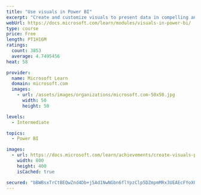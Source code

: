 ```yaml
---
title: "Use visuals in Power BI"
excerpt: "Create and customize visuals to present data in compelling and insightful ways."
webUrl: https://docs.microsoft.com/learn/modules/visuals-in-power-bi/
type: course
price: Free
length: PT1H16M
ratings:
  count: 3853
  average: 4.7495456
heat: 58

provider:
  name: Microsoft Learn
  domain: microsoft.com
  images:
    - url: /assets/images/organizations/microsoft.com-50x50.jpg
      width: 50
      height: 50

levels:
  - Intermediate

topics:
  - Power BI

images:
  - url: https://docs.microsoft.com/learn/achievements/create-visuals-power-bi-desktop-social.png
    width: 800
    height: 400
    isCached: true

secured: "bBWBsxTrCtBEQwZnd4Db+j5Ad1NwNGbn6flYpzClp5DZmpmMRx3UEAEcFYoXQ2r+bvLwWy4QUegHzrEXfh0VtyjTEucmZUbzUPJm1G5BRYQeImHU3dvpNxhlm3yAljdIhhYyuJKziLWpMlXWU8C+jntwH1w26xMwp/M5m7pjI7FDDYiaYnGqZ2nrVJAewBBEnlpccAIW/vu4ltcsPchKGdC8d0XVzWzncJ+BHKFwK9ac+lj24xHc7omZM4uT9+tLpX2MHFvfgl4f22DDDNhEZCtYQ/+Yp1y3+0YRBkbanSJ3Hr/Jpn0E5aEA6NKjnvnPauhAwjgPS7ypxMRKKdTo9pbKu3hBX0Bbj/s7uaDDiXIy9uBfYSOtNrcI7WeG6JJmowER29U52FTcoQJr9yIB7veDYMmsHfF/jDcoqHkHu7s=;0OIuroaTkTzkJAW+Ej2jmA=="
---
```



